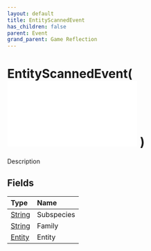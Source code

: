```yaml
---
layout: default
title: EntityScannedEvent
has_children: false
parent: Event
grand_parent: Game Reflection
---
```

# EntityScannedEvent( ![ EntityEventBase ](/game-reflection/events/entity_event_base.md) )
Description 

## Fields
| Type | Name |
|:-------------|:--------------|
| [String](/game-reflection/components/string.md) | Subspecies |
| [String](/game-reflection/components/string.md) | Family |
| [Entity](/game-reflection/classes/entity.md) | Entity |
